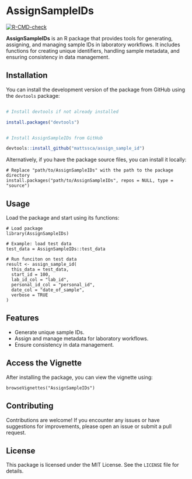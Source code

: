 # AssignSampleIDs

[![R-CMD-check](https://github.com/mattssca/assign_sample_id/actions/workflows/r-cmd-check.yml/badge.svg)](https://github.com/your-username/your-repo/actions/workflows/r-cmd-check.yml)


**AssignSampleIDs** is an R package that provides tools for generating, assigning, and managing sample IDs in laboratory workflows. It includes functions for creating unique identifiers, handling sample metadata, and ensuring consistency in data management.

## Installation

You can install the development version of the package from GitHub using the `devtools` package:

```r

# Install devtools if not already installed

install.packages("devtools")


# Install AssignSampleIDs from GitHub

devtools::install_github("mattssca/assign_sample_id")
```

Alternatively, if you have the package source files, you can install it locally:

```
# Replace "path/to/AssignSampleIDs" with the path to the package directory
install.packages("path/to/AssignSampleIDs", repos = NULL, type = "source")
```

## Usage

Load the package and start using its functions:

```
# Load package
library(AssignSampleIDs)

# Example: load test data
test_data = AssignSampleIDs::test_data

# Run funciton on test data
result <- assign_sample_id(
  this_data = test_data,
  start_id = 100,
  lab_id_col = "lab_id",
  personal_id_col = "personal_id",
  date_col = "date_of_sample",
  verbose = TRUE
)
```

## Features

* Generate unique sample IDs.
* Assign and manage metadata for laboratory workflows.
* Ensure consistency in data management.

## Access the Vignette

After installing the package, you can view the vignette using:

```
browseVignettes("AssignSampleIDs")
```

## Contributing

Contributions are welcome! If you encounter any issues or have suggestions for improvements, please open an issue or submit a pull request.

## License

This package is licensed under the MIT License. See the `LICENSE` file for details.
